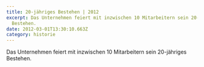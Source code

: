 ```yaml
---
title: 20-jähriges Bestehen | 2012
excerpt: Das Unternehmen feiert mit inzwischen 10 Mitarbeitern sein 20-jähriges
  Bestehen.
date: 2012-03-01T13:30:10.663Z
category: historie
---
```

Das Unternehmen feiert mit inzwischen 10 Mitarbeitern sein 20-jähriges Bestehen.